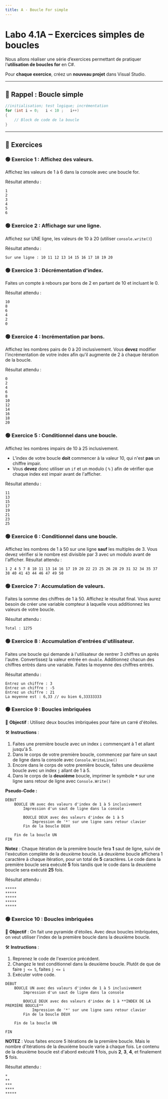```yaml
---
title: A - Boucle For simple
---
```


# Labo 4.1A – Exercices simples de boucles

Nous allons réaliser une série d’exercices permettant de pratiquer l'**utilisation de boucles for** en C#.

Pour **chaque exercice**, créez un **nouveau projet** dans Visual Studio.

---

## 📌 Rappel : Boucle simple

```csharp
//initialisation; test logique; incrémentation  
for (int i = 0;   i < 10 ;   i++)
{
    // Block de code de la boucle
}
```



---

## 🧩 Exercices

### 🟢 Exercice 1 : Affichez des valeurs.
Affichez les valeurs de 1 à 6 dans la console avec une boucle for.

Résultat attendu :
```
1
2
3
4
5
6
```


### 🟢 Exercice 2 : Affichage sur une ligne.
Affichez sur UNE ligne, les valeurs de 10 à 20 (utiliser `console.write()`)

Résultat attendu :
```
Sur une ligne : 10 11 12 13 14 15 16 17 18 19 20
```

### 🟢 Exercice 3 : Décrémentation d'index.
Faites un compte à rebours par bons de 2 en partant de 10 et incluant le 0.

Résultat attendu :
```
10
8
6
4
2
0
```


### 🟢 Exercice 4 : Incrémentation par bons.
Affichez les nombres pairs de 0 à 20 inclusivement.
Vous **devez** modifier l'incrémentation de votre index afin qu'il augmente de 2 à chaque itération de la boucle.

Résultat attendu :
```
0
2
4
6
8
10
12
14
16
18
20
```

### 🟢 Exercice 5 : Conditionnel dans une boucle.
Affichez les nombres impairs de 10 à 25 inclusivement.
 * L'index de votre boucle **doit** commencer à la valeur 10, qui n'est **pas** un chiffre impair.
 * Vous **devez** donc utiliser un  `if` et un modulo ( `%` ) afin de vérifier que chaque index est impair avant de l'afficher.

Résultat attendu :
```
11
13
15
17
19
21
23
25
```

### 🟢 Exercice 6 : Conditionnel dans une boucle.
Affichez les nombres de 1 à 50 sur une ligne **sauf** les multiples de 3.
Vous devez vérifier si le nombre est divisible par 3 avec un modulo avant de l'afficher.
Résultat attendu :
```
1 2 4 5 7 8 10 11 13 14 16 17 19 20 22 23 25 26 28 29 31 32 34 35 37 38 40 41 43 44 46 47 49 50
```

### 🟢 Exercice 7 : Accumulation de valeurs.
Faites la somme des chiffres de 1 à 50.
Affichez le résultat final.
Vous aurez besoin de créer une variable compteur à laquelle vous additionnez les valeurs de votre boucle.

Résultat attendu :
```
Total : 1275
```

### 🟢 Exercice 8 : Accumulation d'entrées d'utilisateur.
Faites une boucle qui demande à l'utilisateur de rentrer 3 chiffres un après l'autre.
Convertissez la valeur entrée en `double`.
Additionnez chacun des chiffres entrés dans une variable.
Faites la moyenne des chiffres entrés.

Résultat attendu :
```
Entrez un chiffre : 3
Entrez un chiffre : -5
Entrez un chiffre : 21
La moyenne est : 6,33 // ou bien 6,33333333
```



### 🟢 Exercice 9 : Boucles imbriquées
🎯 **Objectif** : Utilisez deux boucles imbriquées pour faire un carré d'étoiles. 

🛠️ **Instructions** :
1. Faites une première boucle avec un index `i` commençant à 1 et allant jusqu'à 5.
2. Dans le corps de votre première boucle, commencez par faire un saut de ligne dans la console avec `Console.WriteLine()`
3. Encore dans le corps de votre première boucle, faites une deuxième boucle avec un index `j` allant de 1 à 5.
4. Dans le corps de la **deuxième** boucle, imprimer le symbole __`*`__ sur une ligne sans retour de ligne avec `Console.Write()`

**Pseudo-Code :**
```
DÉBUT
    BOUCLE UN avec des valeurs d'index de 1 à 5 inclusivement
        Impression d'un saut de ligne dans la console

        BOUCLE DEUX avec des valeurs d'index de 1 à 5
            Impression de '*' sur une ligne sans retour clavier
        Fin de la boucle DEUX

    Fin de la boucle UN
FIN
```
**Notez** : Chaque itération de la première boucle fera **1** saut de ligne, suivi de l'exécution complète de la deuxième boucle. La deuxième boucle affichera 1 caractère à chaque itération, pour un total de **5** caractères. Le code dans la première boucle sera exécuté **5** fois tandis que le code dans la deuxième boucle sera exécuté **25** fois.


Résultat attendu :
```
*****
*****
*****
*****
*****
```


### 🟢 Exercice 10 : Boucles imbriquées
🎯 **Objectif** : On fait une pyramide d'étoiles. Avec deux boucles imbriquées, on veut utiliser l'index de la première boucle dans la deuxième boucle. 

🛠️ **Instructions** :
1. Reprenez le code de l'exercice précédent.
2. Changez le test conditionnel dans la deuxième boucle. Plutôt de que de faire `j <= 5`, faites `j <= i`
3. Exécuter votre code.

```
DÉBUT
    BOUCLE UN avec des valeurs d'index de 1 à 5 inclusivement
        Impression d'un saut de ligne dans la console

        BOUCLE DEUX avec des valeurs d'index de 1 à **INDEX DE LA PREMIÈRE BOUCLE**
            Impression de '*' sur une ligne sans retour clavier
        Fin de la boucle DEUX

    Fin de la boucle UN

FIN
```

**NOTEZ** : Vous faites encore 5 itérations de la première boucle. Mais le nombre d'itérations de la deuxième boucle varie à chaque fois. Le contenu de la deuxième boucle est d'abord exécuté **1** fois, puis **2**, **3**, **4**, et finalement **5** fois.

Résultat attendu :
```
*
**
***
****
*****
```
